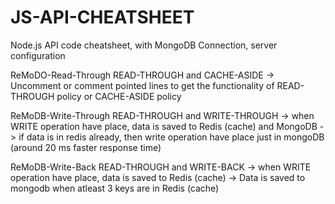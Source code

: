 # JS-API-CHEATSHEET
Node.js API code cheatsheet, with MongoDB Connection, server configuration

ReMoDO-Read-Through
READ-THROUGH and CACHE-ASIDE
-> Uncomment or comment pointed lines to get the functionality of READ-THROUGH policy or CACHE-ASIDE policy

ReMoDB-Write-Through
READ-THROUGH and WRITE-THROUGH
-> when WRITE operation have place, data is saved to Redis (cache) and MongoDB
-> if data is in redis already, then write operation have place just in mongoDB (around 20 ms faster response time)

ReMoDB-Write-Back
READ-THROUGH and WRITE-BACK
-> when WRITE operation have place, data is saved to Redis (cache)
-> Data is saved to mongodb when atleast 3 keys are in Redis (cache)